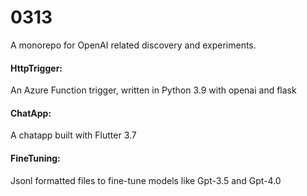 # 0313

A monorepo for OpenAI related discovery and experiments.

#### HttpTrigger:

An Azure Function trigger, written in Python 3.9 with openai and flask

#### ChatApp:

A chatapp built with Flutter 3.7

#### FineTuning:

Jsonl formatted files to fine-tune models like Gpt-3.5 and Gpt-4.0



